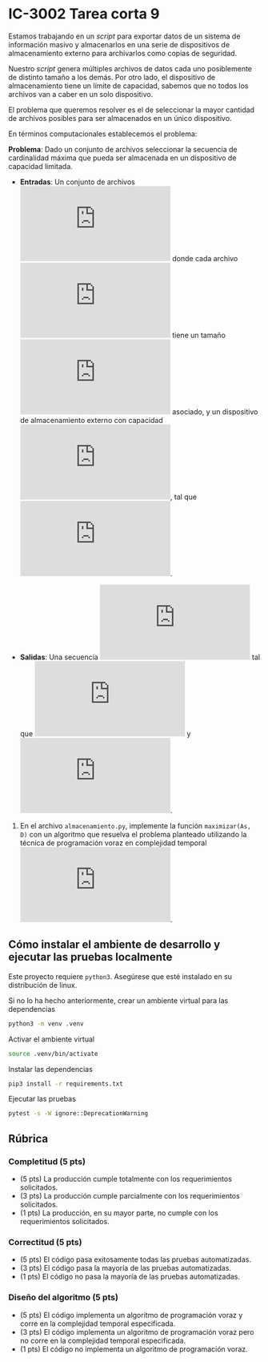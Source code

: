 # IC-3002 Tarea corta 9

Estamos trabajando en un *script* para exportar datos de un sistema de información masivo y almacenarlos en una serie de dispositivos de almacenamiento externo para archivarlos como copias de seguridad. 

Nuestro *script* genera múltiples archivos de datos cada uno posiblemente de distinto tamaño a los demás. Por otro lado, el dispositivo de almacenamiento tiene un límite de capacidad, sabemos que no todos los archivos van a caber en un solo dispositivo.

El problema que queremos resolver es el de seleccionar la mayor cantidad de archivos posibles para ser almacenados en un único dispositivo.

En términos computacionales establecemos el problema:

**Problema**: Dado un conjunto de archivos seleccionar la secuencia de cardinalidad máxima que pueda ser almacenada en un dispositivo de capacidad limitada.

* **Entradas**: Un conjunto de archivos ![`As = {(A_1, t_1), (A_2, t_2), ..., (A_n, t_n)}`](https://latex.codecogs.com/png.latex?%5Cinline%20As%3D%5C%7B%28A_1%2C%20t_1%29%2C%20%28A_2%2C%20t_2%29%2C%20%5Cdots%2C%20%28A_n%2C%20t_n%29%5C%7D) donde cada archivo ![`A_i`](https://latex.codecogs.com/png.latex?A_i) tiene un tamaño ![`t_i`](https://latex.codecogs.com/png.latex?t_i) asociado, y un dispositivo de almacenamiento externo con capacidad ![`D`](https://latex.codecogs.com/png.latex?D), tal que ![`D < sumatoria(t_i)`](https://latex.codecogs.com/png.latex?%5Cinline%20D%20%3C%20%5Csum_%7Bi%3D1%7D%5E%7Bn%7D%20t_i).

* **Salidas**: Una secuencia ![`M = ((A_1, t_1), ..., (A_m, t_m))`](https://latex.codecogs.com/png.latex?%5Cinline%20M%20%3D%20%28%28A_1%2C%20t_1%29%2C%20%5Cdots%2C%20%28A_m%2C%20t_m%29%29) tal que ![`M` es el subconjunto de `As` con cardinalidad máxima](https://latex.codecogs.com/png.latex?%5Cinline%20%7CM%7C%20%3D%20%5Cunderset%7Bm%20%5Cin%20%5Cmathcal%7BP%7D%28As%29%7D%7B%5Cmax%7D%28%7Cm%7C%29) y ![`D >= sumatoria(t_i)` para todos los `t_i` en `M`](https://latex.codecogs.com/png.latex?%5Cinline%20%5Cunderset%7B%28A_i%2C%20t_i%29%20%5Cin%20M%7D%7B%5Csum%20t_i%7D%20%5Cleq%20D).

1. En el archivo `almacenamiento.py`, implemente la función `maximizar(As, D)` con un algoritmo que resuelva el problema planteado utilizando la técnica de programación voraz en complejidad temporal ![`O(n log n)`](https://latex.codecogs.com/png.latex?%5Cmathcal%7BO%7D%28n%5Clog%20n%29).

## Cómo instalar el ambiente de desarrollo y ejecutar las pruebas localmente

Este proyecto requiere `python3`. Asegúrese que esté instalado en su distribución de linux.

Si no lo ha hecho anteriormente, crear un ambiente virtual para las dependencias

```bash
python3 -m venv .venv
```

Activar el ambiente virtual

```bash
source .venv/bin/activate
```

Instalar las dependencias

```bash
pip3 install -r requirements.txt
```

Ejecutar las pruebas

```bash
pytest -s -W ignore::DeprecationWarning
```

## Rúbrica

### Completitud (5 pts)

* (5 pts) La producción cumple totalmente con los requerimientos solicitados.
* (3 pts) La producción cumple parcialmente con los requerimientos solicitados.
* (1 pts) La producción, en su mayor parte, no cumple con los requerimientos solicitados.

### Correctitud (5 pts)

* (5 pts) El código pasa exitosamente todas las pruebas automatizadas.
* (3 pts) El código pasa la mayoría de las pruebas automatizadas.
* (1 pts) El código no pasa la mayoría de las pruebas automatizadas.

### Diseño del algoritmo (5 pts)

* (5 pts) El código implementa un algoritmo de programación voraz y corre en la complejidad temporal especificada.
* (3 pts) El código implementa un algoritmo de programación voraz  pero no corre en la complejidad temporal especificada.
* (1 pts) El código no implementa un algoritmo de programación voraz.
